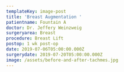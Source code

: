 ```yaml
---
templateKey: image-post
title: 'Breast Augmentation '
patientname: Fountain A
doctor: Dr. Jeffery Weinzweig
surgeryarea: Breast
procedure: Breast Lift
postop: 1 wk post-op
date: 2019-07-06T05:00:00.000Z
surgerydate: 2019-07-20T05:00:00.000Z
image: /assets/before-and-after-tachmes.jpg
---
```


